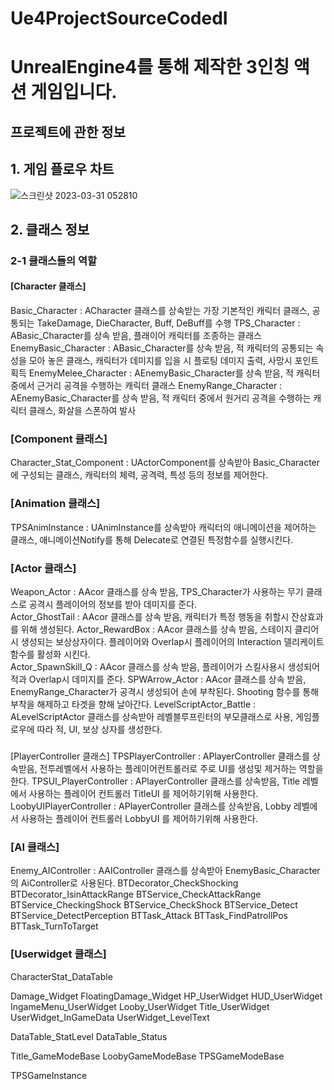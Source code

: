 # Ue4ProjectSourceCodedI
# UnrealEngine4를 통해 제작한 3인칭 액션 게임입니다.


## 프로젝트에 관한 정보
## 1. 게임 플로우 차트

![스크린샷 2023-03-31 052810](https://user-images.githubusercontent.com/85017198/228956615-da278aba-7889-4aa5-9b30-9af6976d4446.png)


## 2. 클래스 정보
### 2-1 클래스들의 역할
#### [Character 클래스]
Basic_Character : ACharacter 클래스를 상속받는 가장 기본적인 캐릭터 클래스, 
                  공통되는 TakeDamage, DieCharacter, Buff, DeBuff를 수행
TPS_Character : ABasic_Character를 상속 받음, 플래이어 캐릭터를 조종하는 클래스
EnemyBasic_Character : ABasic_Character를 상속 받음, 적 캐릭터의 공통되는 속성을 모아 놓은 클래스, 
                        캐릭터가 데미지를 입을 시 플로팅 데미지 출력, 사망시 포인트 획득
EnemyMelee_Character : AEnemyBasic_Character를 상속 받음, 적 캐릭터 중에서 근거리 공격을 수행하는 캐릭터 클래스
EnemyRange_Character : AEnemyBasic_Character를 상속 받음, 적 캐릭터 중에서 원거리 공격을 수행하는 캐릭터 클래스,
                        화살을 스폰하여 발사


### [Component 클래스]
Character_Stat_Component : UActorComponent를 상속받아 Basic_Character에 구성되는 클래스, 캐릭터의 체력, 공격력, 특성 등의 정보를 제어한다. 


### [Animation 클래스]
TPSAnimInstance : UAnimInstance를 상속받아 캐릭터의 애니메이션을 제어하는 클래스, 애니메이션Notify를 통해 Delecate로 연결된 특정함수를 실행시킨다. 


### [Actor 클래스]
Weapon_Actor : AAcor 클래스를 상속 받음, TPS_Character가 사용하는 무기 클래스로 공격시 플레이어의 정보를 받아 데미지를 준다.  
Actor_GhostTail : AAcor 클래스를 상속 받음, 캐릭터가 특정 행동을 취할시 잔상효과를 위해 생성된다.
Actor_RewardBox : AAcor 클래스를 상속 받음, 스테이지 클리어시 생성되는 보상상자이다. 
                  플레이어와 Overlap시 플레이어의 Interaction 델리케이트 함수를 활성화 시킨다.  
Actor_SpawnSkill_Q : AAcor 클래스를 상속 받음, 플레이어가 스킬사용시 생성되어 적과 Overlap시 데미지를 준다.
SPWArrow_Actor : AAcor 클래스를 상속 받음, EnemyRange_Character가 공격시 생성되어 손에 부착된다. 
                  Shooting 함수를 통해 부착을 해제하고 타겟을 향해 날아간다.
LevelScriptActor_Battle : ALevelScriptActor 클래스를 상속받아 레벨블루프린터의 부모클래스로 사용, 
                          게임플로우에 따라 적, UI, 보상 상자를 생성한다.


### 
[PlayerController 클래스]
TPSPlayerController : APlayerController 클래스를 상속받음, 
                      전투레벨에서 사용하는 플레이어컨트롤러로 주로 UI를 생성및 제거하는 역할을 한다.
TPSUI_PlayerController : APlayerController 클래스를 상속받음, 
                      Title 레벨에서 사용하는 플레이어 컨트롤러 TitleUI 를 제어하기위해 사용한다.
LoobyUIPlayerController : APlayerController 클래스를 상속받음, 
                      Lobby 레벨에서 사용하는 플레이어 컨트롤러 LobbyUI 를 제어하기위해 사용한다.


### [AI 클래스]
Enemy_AIController : AAIController 클래스를 상속받아 EnemyBasic_Character의 AiController로 사용된다. 
BTDecorator_CheckShocking
BTDecorator_IsinAttackRange
BTService_CheckAttackRange
BTService_CheckingShock
BTService_CheckShock
BTService_Detect
BTService_DetectPerception
BTTask_Attack
BTTask_FindPatrollPos
BTTask_TurnToTarget

### [Userwidget 클래스]







CharacterStat_DataTable

Damage_Widget
FloatingDamage_Widget
HP_UserWidget
HUD_UserWidget
IngameMenu_UserWidget
Looby_UserWidget
Title_UserWidget
UserWidget_InGameData
UserWidget_LevelText

DataTable_StatLevel
DataTable_Status









Title_GameModeBase
LoobyGameModeBase
TPSGameModeBase

TPSGameInstance




















